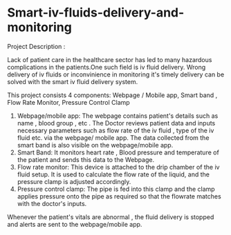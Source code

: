 # Smart-iv-fluids-delivery-and-monitoring

Project Description :

Lack of patient care in the healthcare sector has led to many hazardous complications in the patients.One such field is iv fluid delivery. Wrong delivery of iv fluids or inconvinience in  monitoring it's timely delivery can be solved with the smart iv fluid delivery system.

This project consists 4 components: Webpage / Mobile app, Smart band , Flow Rate Monitor, Pressure Control Clamp

1) Webpage/mobile app: The webpage contains patient's details such as name , blood group , etc . The Doctor reviews patient data and inputs necessary parameters such as flow rate of the iv fluid , type of the iv fluid etc. via the webpage/ mobile app. The data collected from the smart band is also visible on the webpage/mobile app.
2) Smart Band: It monitors heart rate , Blood pressure and temperature of the patient and sends this data to the Webpage.
3) Flow rate monitor: This device is attached to the drip chamber of the iv fluid setup. It is used to calculate the flow rate of the liquid, and the pressure clamp is adjusted accordingly.
4) Pressure control clamp: The pipe is fed into this clamp and the clamp applies pressure onto the pipe as required so that the flowrate matches with the doctor's inputs.

Whenever the patient's vitals are abnormal , the fluid delivery is stopped and alerts are sent to the webpage/mobile app.
